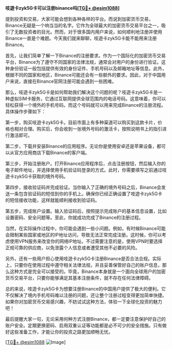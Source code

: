 **吱遊卡zyk5G卡可以注册binance吗[[TG💪+ @esim1088](https://t.me/s/esim1088)]**

提到投资和交易，大家可能会想到各种各样的平台。而说到加密货币交易，Binance无疑是一个响当当的名字。它作为全球最大的加密货币交易平台之一，吸引了无数投资者的目光。然而，对于很多国内用户来说，如何顺利地注册并使用Binance一直是个难题。今天我们就来聊聊，吱遊卡zyk5G卡能不能用来注册Binance。

首先，让我们简单了解一下Binance的注册要求。作为一个国际化的加密货币交易平台，Binance为了遵守不同国家的法律法规，通常会对用户的身份进行验证。这种身份验证一般包括提供有效的身份证件、手机号码以及邮箱地址等信息。此外，根据不同的国家和地区，Binance可能还会有一些额外的要求。因此，对于中国用户来说，直接在Binance官网注册可能会遇到一些困难。

那么，吱遊卡zyk5G卡是如何帮助我们解决这个问题的呢？吱遊卡zyk5G卡是一种虚拟SIM卡服务，它通过互联网提供全球范围内的电话号码。这意味着，你可以轻松获得一个境外的手机号码，而这个号码就可以用来完成Binance的注册流程。具体操作步骤如下：

第一步，购买吱遊卡zyk5G卡。目前市面上有多种渠道可以购买到这款卡片，价格也相对合理。购买后，你会收到一张境外号码的激活卡，按照说明书上的指引进行激活即可。

第二步，下载并安装Binance的应用程序。无论你是使用安卓还是苹果设备，都可以从官方应用商店下载Binance的客户端。

第三步，开始注册账户。打开Binance应用程序后，点击注册按钮，然后输入你的电子邮件地址，并选择使用手机验证码登录的方式。此时，你需要填写之前通过吱遊卡zyk5G卡获取的境外号码。

第四步，接收验证码并完成验证。当你输入了正确的境外号码之后，Binance会发送一条包含验证码的短信到你的手机上。确保你已经正确设置了吱遊卡zyk5G卡的短信接收功能，这样就能顺利接收到验证码。

第五步，完成账户设置。输入验证码后，按照提示完成账户的基本信息设置，比如设置密码、安全问题等。至此，你就成功完成了Binance的注册过程。

当然，在实际操作过程中，你可能会遇到一些小问题。例如，有时候Binance可能会限制某些国家或地区的IP地址访问，导致无法正常完成注册。这时候，你可以考虑使用VPN服务来改变你的网络IP地址。不过需要注意的是，使用VPN时要选择正规可靠的供应商，以免泄露个人信息或者遭受其他不必要的风险。

另外，还有一些用户担心使用吱遊卡zyk5G卡注册Binance是否合法合规。实际上，只要你在使用过程中遵守相关法律法规，并且妥善保管好自己的账户信息，那么这种方式是完全可以接受的。毕竟，Binance本身就是一个面向全球用户的加密货币交易平台，只要你能够满足其基本注册条件，就不存在任何法律障碍。

总的来说，吱遊卡zyk5G卡为想要注册Binance的中国用户提供了极大的便利。它不仅解决了境内手机号码难以注册的问题，还让整个注册过程变得更加简单快捷。如果你对加密货币交易感兴趣，不妨试试这种方法，体验一下全球化投资的魅力吧！

最后提醒大家一句，无论采用何种方式注册Binance，都一定要注意保护好自己的账户安全。定期更换密码、启用双重认证等功能都是必不可少的安全措施。只有做好这些准备工作，才能让你的投资之路更加顺畅无忧。

[[TG💪+ @esim1088](https://t.me/s/esim1088) ![Image](https://i.postimg.cc/4NQfJmqS/Snipaste-2025-05-13-00-14-12.png)]